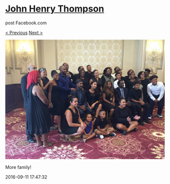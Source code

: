 # [John Henry Thompson](../README.md)
post Facebook.com

[< Previous](2016-09-11-1.md) [Next >](2016-09-11-3.md)

[![](../media/2016-09-11/OS-X-Photos-More-family.jpg)](../README.md)

More family!

2016-09-11 17:47:32